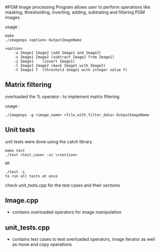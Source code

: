 #PGM Image processing 
Program allows user to perform operations like masking, thresholding, inverting, adding, subtrating
and filtering PGM images 

usage :

    make
    ./imageops <option> OutputImageName
    
    <option>
        -a Image1 Image2 (add Image1 and Image2)
        -s Image1 Image2 (subtract Image2 from Image1)
        -i Image1    (invert Image1)
        -l Image1 Image2 (mask Image1 with Image2)
        -t Image1 f  (threshold Image1 with integer value f)
        
Matrix filtering
----------------
overloaded the % operator : to implement matrix filtering

usage : 

    ./imageops -g <image_name> <file_with_filter_data> OutputImageName
 
   

Unit tests 
----------

unit tests were done using the catch library

    make test
    ./test <test_case> -sc \<section>

    OR

    ./test -s
    to run all tests at once


check unit_tests.cpp for the test cases and their sections

Image.cpp 
---------
   - contains overloaded operators for image manipulation

unit_tests.cpp
--------------
   - contains test cases to test overloaded operators, image iterator
     as well as move and copy operations



